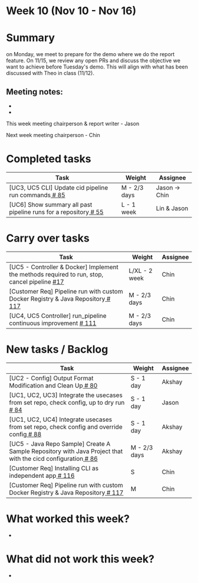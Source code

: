 # Week 10 (Nov 10 - Nov 16)

# Summary
on Monday, we meet to prepare for the demo where we do the report feature. On 11/15, we review any open PRs and discuss the objective we want to achieve before Tuesday's demo. This will align with what has been discussed with Theo in class (11/12).

Meeting notes:
- 
- 
- 

This week meeting chairperson & report writer - Jason

Next week meeting chairperson - Chin

# Completed tasks

| Task           | Weight    | Assignee    |
|----------------|-----------|-------------|
| [UC3, UC5 CLI] Update cid pipeline run commands[  # 85](https://github.com/CS6510-SEA-F24/t4-cicd/issues/85)                                           | M - 2/3 days  | Jason -> Chin  |
| [UC6] Show summary all past pipeline runs for a repository[  # 55](https://github.com/CS6510-SEA-F24/t4-cicd/issues/55)                                             | L - 1 week   | Lin  & Jason  |


# Carry over tasks

| Task                                                                                                                                                   | Weight        | Assignee |
|--------------------------------------------------------------------------------------------------------------------------------------------------------|---------------| -------- |
| [UC5 - Controller & Docker] Implement the methods required to run, stop, cancel pipeline [#17](https://github.com/CS6510-SEA-F24/t4-cicd/issues/17) | L/XL - 2 week | Chin     |
| [Customer Req] Pipeline run with custom Docker Registry & Java Repository[  # 117](https://github.com/CS6510-SEA-F24/t4-cicd/issues/117) | M - 2/3 days  | Chin     |
| [UC4, UC5 Controller] run_pipeline continuous improvement [  # 111](https://github.com/CS6510-SEA-F24/t4-cicd/issues/111) | M - 2/3 days  | Chin     |



# New tasks / Backlog

| Task                                                                                                                                                                | Weight       | Assignee |
|---------------------------------------------------------------------------------------------------------------------------------------------------------------------|--------------| -------- |
| [UC2 - Config] Output Format Modification and Clean Up[  # 80](https://github.com/CS6510-SEA-F24/t4-cicd/issues/80)                                                 | S - 1 day    | Akshay   |
| [UC1, UC2, UC3] Integrate the usecases from set repo, check config, up to dry run[  # 84](https://github.com/CS6510-SEA-F24/t4-cicd/issues/84)                     | S - 1 day    | Jason    |
| [UC1, UC2, UC4] Integrate usecases from set repo, check config and override config[  # 88](https://github.com/CS6510-SEA-F24/t4-cicd/issues/88)                    | S - 1 day    | Akshay   |
| [UC5 - Java Repo Sample] Create A Sample Repository with Java Project that with the cicd configuration[  # 86](https://github.com/CS6510-SEA-F24/t4-cicd/issues/86) | M - 2/3 days | Akshay   |
| [Customer Req] Installing CLI as independent app[  # 116](https://github.com/CS6510-SEA-F24/t4-cicd/issues/116) | S | Chin     |
| [Customer Req] Pipeline run with custom Docker Registry & Java Repository[  # 117](https://github.com/CS6510-SEA-F24/t4-cicd/issues/117) | M | Chin     |


# What worked this week?
-

# What did not work this week?
-
